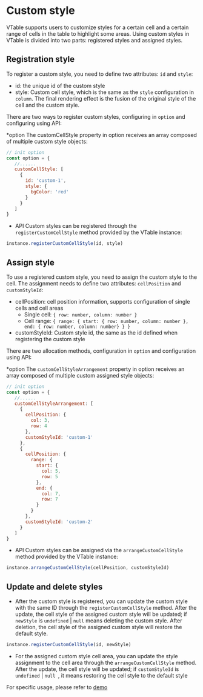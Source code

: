 # Custom style

VTable supports users to customize styles for a certain cell and a certain range of cells in the table to highlight some areas. Using custom styles in VTable is divided into two parts: registered styles and assigned styles.

## Registration style

To register a custom style, you need to define two attributes: `id` and `style`:

* id: the unique id of the custom style
* style: Custom cell style, which is the same as the `style` configuration in `column`. The final rendering effect is the fusion of the original style of the cell and the custom style.

There are two ways to register custom styles, configuring in `option` and configuring using API:

*option
The customCellStyle property in option receives an array composed of multiple custom style objects:

```js
// init option
const option = {
   //......
   customCellStyle: [
     {
       id: 'custom-1',
       style: {
         bgColor: 'red'
       }
     }
   ]
}
```

* API
Custom styles can be registered through the `registerCustomCellStyle` method provided by the VTable instance:
```js
instance.registerCustomCellStyle(id, style)
```

## Assign style

To use a registered custom style, you need to assign the custom style to the cell. The assignment needs to define two attributes: `cellPosition` and `customStyleId`:

* cellPosition: cell position information, supports configuration of single cells and cell areas
   * Single cell: `{ row: number, column: number }`
   * Cell range: `{ range: { start: { row: number, column: number }, end: { row: number, column: number} } }`
* customStyleId: Custom style id, the same as the id defined when registering the custom style

There are two allocation methods, configuration in `option` and configuration using API:

*option
The `customCellStyleArrangement` property in option receives an array composed of multiple custom assigned style objects:

```js
// init option
const option = {
   //......
   customCellStyleArrangement: [
     {
       cellPosition: {
         col: 3,
         row: 4
       },
       customStyleId: 'custom-1'
     },
     {
       cellPosition: {
         range: {
           start: {
             col: 5,
             row: 5
           },
           end: {
             col: 7,
             row: 7
           }
         }
       },
       customStyleId: 'custom-2'
     }
   ]
}
```

* API
Custom styles can be assigned via the `arrangeCustomCellStyle` method provided by the VTable instance:
```js
instance.arrangeCustomCellStyle(cellPosition, customStyleId)
```

## Update and delete styles

* After the custom style is registered, you can update the custom style with the same ID through the `registerCustomCellStyle` method. After the update, the cell style of the assigned custom style will be updated; if `newStyle` is `undefined` | `null` means deleting the custom style. After deletion, the cell style of the assigned custom style will restore the default style.

```js
instance.registerCustomCellStyle(id, newStyle)
```

* For the assigned custom style cell area, you can update the style assignment to the cell area through the `arrangeCustomCellStyle` method. After the update, the cell style will be updated; if `customStyleId` is `undefined` | `null `, it means restoring the cell style to the default style

For specific usage, please refer to [demo](../demo/custom-render/custom-style)